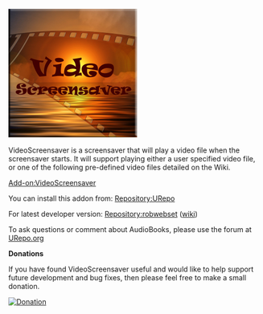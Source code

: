 ![VideoScreensaver](icon.png)

VideoScreensaver is a screensaver that will play a video file when the screensaver starts. It will support playing either a user specified video file, or one of the following pre-defined video files detailed on the Wiki.

[Add-on:VideoScreensaver](https://github.com/robwebset/screensaver.video-12/wiki)

You can install this addon from: [Repository:URepo](http://www.urepo.org/)

For latest developer version: [Repository:robwebset](https://github.com/robwebset/repository.robwebset/blob/master/repos/repository.robwebset/repository.robwebset-1.0.0.zip) ([wiki](https://github.com/robwebset/repository.robwebset/wiki))

To ask questions or comment about AudioBooks, please use the forum at [URepo.org](http://www.urepo.org/forum/viewtopic.php?t=1775)

__Donations__

If you have found VideoScreensaver useful and would like to help support future development and bug fixes, then please feel free to make a small donation.

[![Donation](https://www.paypalobjects.com/en_GB/i/btn/btn_donate_SM.gif)](https://www.paypal.com/cgi-bin/webscr?cmd=_s-xclick&hosted_button_id=A2G8ES4GVMF6J)
